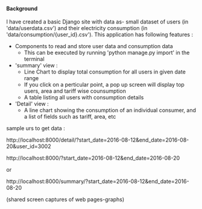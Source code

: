 

#### Background

I have created a basic Django site with data as- small dataset of users (in 'data/userdata.csv') and their electricity consumption (in 'data/consumption/{user_id}.csv').
This application has following features :

* Components to read and store user data and consumption data
  	* This can be executed by running 'python manage.py import' in the terminal
* 'summary' view :
	* Line Chart to display total consumption for all users in given date range
	* If you click on a perticular point, a pop up screen will display top users, area and tariff wise counsumption			
	* A table listing all users with consumption details
* 'Detail' view	:
	* A line chart showing the consumption of an individual consumer, and a list of fields such as tariff, area, etc
	
sample urs to get data :

http://localhost:8000/detail/?start_date=2016-08-12&end_date=2016-08-20&user_id=3002

http://localhost:8000/?start_date=2016-08-12&end_date=2016-08-20

or 

http://localhost:8000/summary/?start_date=2016-08-12&end_date=2016-08-20

(shared screen captures of web pages-graphs)
